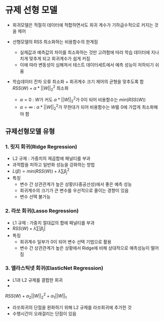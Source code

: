 # 규제 선형 모델

- 회귀모델은 적절히 데이터에 적합하면서도 회귀 계수가 기하급수적으로 커지는 것을 제어

- 선형모델의 RSS 최소화하는 비용함수의 한계점
    - 실제값과 예측값의 차이를 최소화하는 것만 고려함에 따라 학습 데이터에 지나치게 맞추게 되고 회귀계수가 쉽게 커짐
    - 이에 따라 변동성이 심해져서 테스트 데이터세트에서 예측 성능이 저하되기 쉬움
    
- 학습데이터 잔차 오류 최소화 + 회귀계수 크기 제어의 균형을 맞추도록 함<br>
$RSS(W) + \alpha*||W||_2^2$ 최소화
    - $\alpha=0$ : $W$가 커도 $\alpha*||W||_2^2$가 0이 되어 비용함수는 $min(RSS(W))$
    - $\alpha=\infty$ : $\alpha*||W||_2^2$가 무한대가 되어 비용함수는 $W$를 0에 가깝게 최소화해야 함

## 규제선형모델 유형
### 1. 릿지 회귀(Ridge Regression)
- L2 규제 : 가중치의 제곱합에 패널티를 부과
- 과적합을 피하고 일반화 성능을 강화하는 방법
- $L(\beta) = min(RSS(W))+\lambda\sum\beta^2_j$
- 특징 
    - 변수 간 상관관계가 높은 상황(다중공선성)에서 좋은 예측 성능
    - 회귀계수의 크기가 큰 변수를 우선적으로 줄이는 경향이 있음
    - 변수 선택 불가능

### 2. 라쏘 회귀(Lasso Regression)
- L1 규제 : 가중치 절대값의 합에 패널티를 부과
- $RSS(W) + \lambda\sum|\beta_j|$
- 특징
    - 회귀계수 일부가 0이 되어 변수 선택 기법으로 활용
    - 변수 간 상관관계가 높은 상황에서 Ridge에 비해 상대적으로 예측성능이 떨어짐

### 3. 엘라스틱넷 회귀(ElasticNet Regression)
- L1과 L2 규제를 결합한 회귀
- 
$RSS(W)+\alpha_2||W||^2_2+\alpha_1||W||_1$
- 라쏘회귀의 단점을 완화하기 위해 L2 규제를 라쏘회귀에 추가한 것
- 수행시간이 오래걸리는 단점이 있음